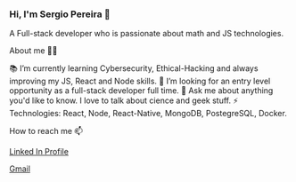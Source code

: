 ### Hi, I'm Sergio Pereira 👋

A Full-stack developer who is passionate about math and JS technologies.

About me 👨‍💻

📚 I’m currently learning Cybersecurity, Ethical-Hacking and always improving my JS, React and Node skills.
🧐 I’m looking for an entry level opportunity as a full-stack developer full time.
💬 Ask me about anything you'd like to know. I love to talk about cience and geek stuff.
⚡ Technologies: React, Node, React-Native, MongoDB, PostegreSQL, Docker.

How to reach me 📫

<a href="https://www.linkedin.com/in/sergio-hg-pereira/">Linked In Profile</a>

<a href="sergiohgp@gmail.com">Gmail</a>
